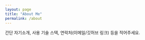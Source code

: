 ```yaml
---
layout: page
title: "About Me"
permalink: /about
---
```


간단 자기소개, 사용 기술 스택, 연락처(이메일/깃허브 링크) 등을 적어주세요.

